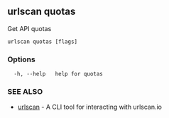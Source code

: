 ## urlscan quotas

Get API quotas

```
urlscan quotas [flags]
```

### Options

```
  -h, --help   help for quotas
```

### SEE ALSO

* [urlscan](urlscan.md)	 - A CLI tool for interacting with urlscan.io

